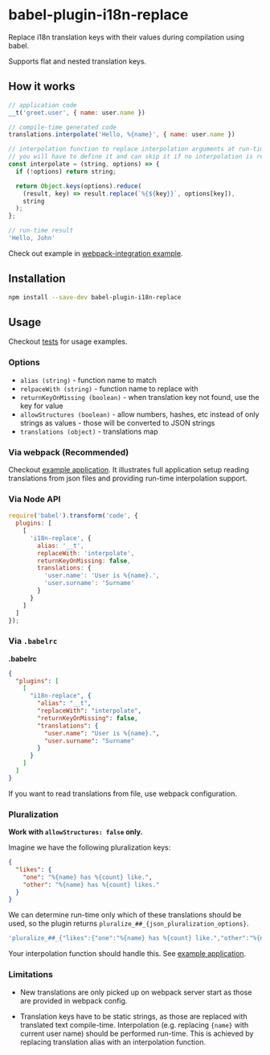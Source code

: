 # babel-plugin-i18n-replace

Replace i18n translation keys with their values during compilation using babel.

Supports flat and nested translation keys.

## How it works

```javascript
// application code
__t('greet.user', { name: user.name })

// compile-time generated code
translations.interpolate('Hello, %{name}', { name: user.name })

// interpolation function to replace interpolation arguments at run-time
// you will have to define it and can skip it if no interpolation is required
const interpolate = (string, options) => {
  if (!options) return string;

  return Object.keys(options).reduce(
    (result, key) => result.replace(`%{${key}}`, options[key]),
    string
  );
};

// run-time result
'Hello, John'
```

Check out example in
[webpack-integration example](examples/webpack-integration/).

## Installation

```sh
npm install --save-dev babel-plugin-i18n-replace
```

## Usage

Checkout [tests](test/) for usage examples.

### Options

* `alias (string)` - function name to match
* `relpaceWith (string)` - function name to replace with
* `returnKeyOnMissing (boolean)` - when translation key not found, use the key for value
* `allowStructures (boolean)` - allow numbers, hashes, etc instead of only strings as values - those will be converted to JSON strings
* `translations (object)` - translations map

### Via webpack (Recommended)

Checkout [example application](examples/webpack-integration/).
It illustrates full application setup reading translations from json files
and providing run-time interpolation support.

### Via Node API

```javascript
require('babel').transform('code', {
  plugins: [
    [
      'i18n-replace', {
        alias: '__t',
        replaceWith: 'interpolate',
        returnKeyOnMissing: false,
        translations: {
          'user.name': 'User is %{name}.',
          'user.surname': 'Surname'
        }
      }
    ]
  ]
});
```

### Via `.babelrc`

**.babelrc**

```json
{
  "plugins": [
    [
      "i18n-replace", {
        "alias": "__t",
        "replaceWith": "interpolate",
        "returnKeyOnMissing": false,
        "translations": {
          "user.name": "User is %{name}.",
          "user.surname": "Surname"
        }
      }
    ]
  ]
}
```

If you want to read translations from file, use webpack configuration.

### Pluralization

**Work with `allowStructures: false` only.**

Imagine we have the following pluralization keys:
```json
{
  "likes": {
    "one": "%{name} has %{count} like.",
    "other": "%{name} has %{count} likes."
  }
}
```

We can determine run-time only which of these translations should be used,
so the plugin returns `pluralize_##_{json_pluralization_options}`.

```javascript
'pluralize_##_{"likes":{"one":"%{name} has %{count} like.","other":"%{name} has %{count} likes."}}'
```

Your interpolation function should handle this.
See [example application](examples/webpack-integration/config/translations.js).

### Limitations

- New translations are only picked up on webpack server start
as those are provided in webpack config.

- Translation keys have to be static strings,
as those are replaced with translated text compile-time.
Interpolation (e.g. replacing `{name}` with current user name) should be performed run-time.
This is achieved by replacing translation alias with an interpolation function.
